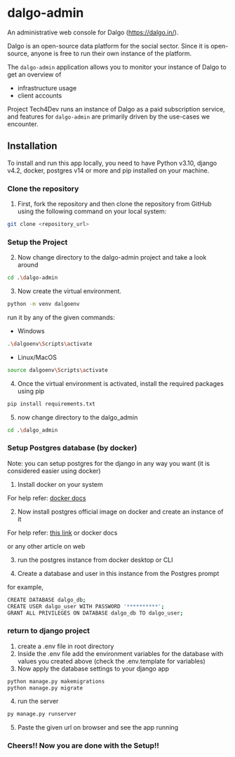 # dalgo-admin
An administrative web console for Dalgo (https://dalgo.in/).

Dalgo is an open-source data platform for the social sector. Since it is open-source, anyone is free to run their own instance of the platform.

The `dalgo-admin` application allows you to monitor your instance of Dalgo to get an overview of

- infrastructure usage
- client accounts

Project Tech4Dev runs an instance of Dalgo as a paid subscription service, and features for `dalgo-admin` are primarily driven by the use-cases we encounter.

## Installation

To install and run this app locally, you need to have Python v3.10, django v4.2, docker, postgres v14 or more and pip installed on your machine.

### Clone the repository

1. First, fork the repository and then clone the repository from GitHub using the following command on your local system:

```bash
git clone <repository_url>
```


### Setup the Project

2. Now change directory to the dalgo-admin project and take a look around

```bash
cd .\dalgo-admin
```
3. Now create the virtual environment.

```bash
python -m venv dalgoenv
```

run it by any of the given commands:
- Windows

```bash
.\dalgoenv\Scripts\activate
```
- Linux/MacOS

```bash
source dalgoenv\Scripts\activate
```

4. Once the virtual environment is activated, install the required packages using pip

```bash
pip install requirements.txt
```
5. now change directory to the dalgo_admin

```bash
cd .\dalgo_admin
```

### Setup Postgres database (by docker)
Note: you can setup postgres for the django in any way you want (it is considered easier using docker)

1. Install docker on your system

For help refer: [docker docs](https://docs.docker.com/desktop/)

2. Now install postgres official image on docker and create an instance of it

For help refer: [this link](https://www.commandprompt.com/education/how-to-install-and-set-up-docker-postgresql-environment/) or docker docs

or any other article on web

3. run the postgres instance from docker desktop or CLI

4. Create a database and user in this instance from the Postgres prompt

for example,
```bash
CREATE DATABASE dalgo_db;
CREATE USER dalgo_user WITH PASSWORD '**********';
GRANT ALL PRIVILEGES ON DATABASE dalgo_db TO dalgo_user;
```

### return to django project
1. create a .env file in root directory
2. Inside the .env file add the environment variables for the database with values you created above (check the .env.template for variables)
3. Now apply the database settings to your django app
```bash
python manage.py makemigrations
python manage.py migrate
```
4. run the server
```bash
py manage.py runserver
```
5. Paste the given url on browser and see the app running

### Cheers!! Now you are done with the Setup!!
